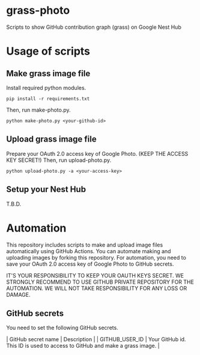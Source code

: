 # grass-photo
Scripts to show GitHub contribution graph (grass) on Google Nest Hub

# Usage of scripts

## Make grass image file
Install required python modules.
```
pip install -r requirements.txt
```
Then, run make-photo.py.
```
python make-photo.py <your-github-id>
```

## Upload grass image file
Prepare your OAuth 2.0 access key of Google Photo. (KEEP THE ACCESS KEY SECRET!)
Then, run upload-photo.py.
```
python upload-photo.py -a <your-access-key>
```

## Setup your Nest Hub

T.B.D.

# Automation
This repository includes scripts to make and upload image files automatically using GitHub Actions.
You can automate making and uploading images by forking this repository.
For automation, you need to save your OAuth 2.0 access key of Google Photo to GitHub secrets.

IT'S YOUR RESPONSIBILITY TO KEEP YOUR OAUTH KEYS SECRET.
WE STRONGLY RECOMMEND TO USE GITHUB PRIVATE REPOSITORY FOR THE AUTOMATION.
WE WILL NOT TAKE RESPONSIBILITY FOR ANY LOSS OR DAMAGE.

## GitHub secrets
You need to set the following GitHub secrets.

| GitHub secret name | Description |
| GITHUB_USER_ID | Your GitHub id. This ID is used to access to GitHub and make a grass image. |
